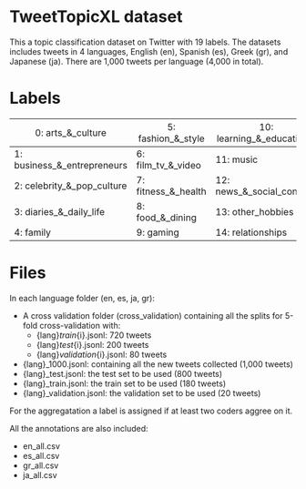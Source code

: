 # TweetTopicXL dataset
This a topic classification dataset on Twitter with 19 labels. The datasets includes tweets in 4 languages, English (en), Spanish (es), Greek (gr), and Japanese (ja).
There are 1,000 tweets per language (4,000 in total).

# Labels
| <span style="font-weight:normal">0: arts_&_culture</span>           | <span style="font-weight:normal">5: fashion_&_style</span>   | <span style="font-weight:normal">10: learning_&_educational</span>  | <span style="font-weight:normal">15: science_&_technology</span>  |
|-----------------------------|---------------------|----------------------------|--------------------------|
| 1: business_&_entrepreneurs | 6: film_tv_&_video  | 11: music                  | 16: sports               |
| 2: celebrity_&_pop_culture  | 7: fitness_&_health | 12: news_&_social_concern  | 17: travel_&_adventure   |
| 3: diaries_&_daily_life     | 8: food_&_dining    | 13: other_hobbies          | 18: youth_&_student_life |
| 4: family                   | 9: gaming           | 14: relationships          |                          |


# Files 
In each language folder (en, es, ja, gr):

* A cross validation folder (cross_validation) containing all the splits for 5-fold cross-validation with:
   * {lang}_train_{i}.jsonl: 720 tweets
   * {lang}_test_{i}.jsonl: 200 tweets
   * {lang}_validation_{i}.jsonl: 80 tweets
* {lang}_1000.jsonl: containing all the new tweets collected (1,000 tweets)
* {lang}_test.jsonl: the test set to be used (800 tweets)
* {lang}_train.jsonl: the train set to be used (180 tweets)
* {lang}_validation.jsonl: the validation set to be used (20 tweets)

For the aggregatation a label is assigned if at least two coders aggree on it.


All the annotations are also included:
- en_all.csv
- es_all.csv
- gr_all.csv
- ja_all.csv
